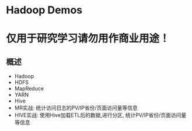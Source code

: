 # Hadoop Demos
# 仅用于研究学习请勿用作商业用途！

## 概述
* Hadoop
* HDFS
* MapReduce
* YARN
* Hive
* MR实战: 统计访问日志的PV/IP省份/页面访问量等信息
* HIVE实战: 使用Hive加载ETL后的数据,进行分区, 统计PV/IP省份/页面访问量等信息